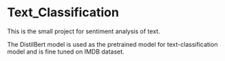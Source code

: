 # Text_Classification

This is the small project for sentiment analysis of text.

The DistilBert model is used as the pretrained model for text-classification model and is fine tuned on IMDB dataset. 
